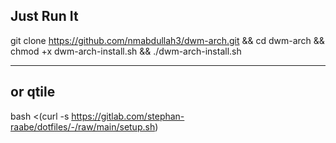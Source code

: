 ## Just Run It

git clone https://github.com/nmabdullah3/dwm-arch.git &&
cd dwm-arch &&
chmod +x dwm-arch-install.sh &&
./dwm-arch-install.sh


---

## or qtile 

bash <(curl -s https://gitlab.com/stephan-raabe/dotfiles/-/raw/main/setup.sh)
